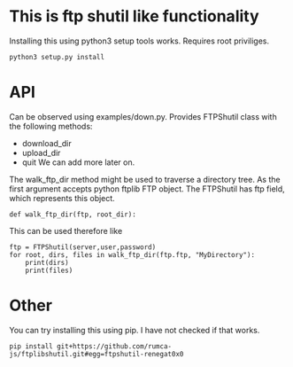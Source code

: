 # This is ftp shutil like functionality

Installing this using python3 setup tools works. Requires root priviliges.
```
python3 setup.py install
```

# API
Can be observed using examples/down.py. Provides FTPShutil class with the following methods:
 - download_dir
 - upload_dir
 - quit
We can add more later on.

The walk_ftp_dir method might be used to traverse a directory tree. As the first argument accepts python ftplib FTP object. The FTPShutil has ftp field, which represents this object. 
```
def walk_ftp_dir(ftp, root_dir):
```
This can be used therefore like
```
ftp = FTPShutil(server,user,password)
for root, dirs, files in walk_ftp_dir(ftp.ftp, "MyDirectory"):
    print(dirs)
    print(files)
```

# Other

You can try installing this using pip. I have not checked if that works.
```
pip install git+https://github.com/rumca-js/ftplibshutil.git#egg=ftpshutil-renegat0x0
```
